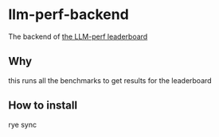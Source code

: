 # llm-perf-backend
The backend of [the LLM-perf leaderboard](https://huggingface.co/spaces/optimum/llm-perf-leaderboard)

## Why
this runs all the benchmarks to get results for the leaderboard

## How to install
rye sync
